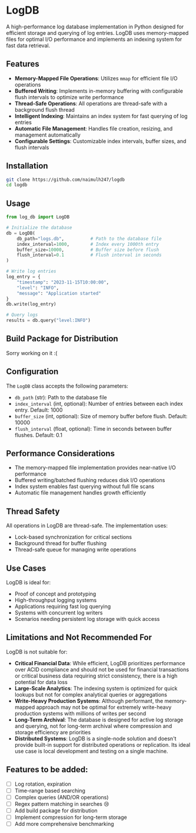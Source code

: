 # LogDB

A high-performance log database implementation in Python designed for efficient storage and querying of log entries. LogDB uses memory-mapped files for optimal I/O performance and implements an indexing system for fast data retrieval.

## Features

- **Memory-Mapped File Operations**: Utilizes `mmap` for efficient file I/O operations
- **Buffered Writing**: Implements in-memory buffering with configurable flush intervals to optimize write performance
- **Thread-Safe Operations**: All operations are thread-safe with a background flush thread
- **Intelligent Indexing**: Maintains an index system for fast querying of log entries
- **Automatic File Management**: Handles file creation, resizing, and management automatically
- **Configurable Settings**: Customizable index intervals, buffer sizes, and flush intervals

## Installation

```bash
git clone https://github.com/naimulh247/logdb
cd logdb
```

## Usage

```python
from log_db import LogDB

# Initialize the database
db = LogDB(
    db_path="logs.db",          # Path to the database file
    index_interval=1000,        # Index every 1000th entry
    buffer_size=10000,          # Buffer size before flush
    flush_interval=0.1          # Flush interval in seconds
)

# Write log entries
log_entry = {
    "timestamp": "2023-11-15T10:00:00",
    "level": "INFO",
    "message": "Application started"
}
db.write(log_entry)

# Query logs
results = db.query("level:INFO")
```

## Build Package for Distribution
Sorry working on it :(

## Configuration

The `LogDB` class accepts the following parameters:

- `db_path` (str): Path to the database file
- `index_interval` (int, optional): Number of entries between each index entry. Default: 1000
- `buffer_size` (int, optional): Size of memory buffer before flush. Default: 10000
- `flush_interval` (float, optional): Time in seconds between buffer flushes. Default: 0.1

## Performance Considerations

- The memory-mapped file implementation provides near-native I/O performance
- Buffered writing/batched flushing reduces disk I/O operations
- Index system enables fast querying without full file scans
- Automatic file management handles growth efficiently

## Thread Safety

All operations in LogDB are thread-safe. The implementation uses:
- Lock-based synchronization for critical sections
- Background thread for buffer flushing
- Thread-safe queue for managing write operations

## Use Cases

LogDB is ideal for:
- Proof of concept and prototyping
- High-throughput logging systems
- Applications requiring fast log querying
- Systems with concurrent log writers
- Scenarios needing persistent log storage with quick access

## Limitations and Not Recommended For

LogDB is not suitable for:
- **Critical Financial Data**: While efficient, LogDB prioritizes performance over ACID compliance and should not be used for financial transactions or critical business data requiring strict consistency, there is a high potential for data loss
- **Large-Scale Analytics**: The indexing system is optimized for quick lookups but not for complex analytical queries or aggregations
- **Write-Heavy Production Systems**: Although performant, the memory-mapped approach may not be optimal for extremely write-heavy production systems with millions of writes per second
- **Long-Term Archival**: The database is designed for active log storage and querying, not for long-term archival where compression and storage efficiency are priorities
- **Distributed Systems**: LogDB is a single-node solution and doesn't provide built-in support for distributed operations or replication. Its ideal use case is local development and testing on a single machine.

## Features to be added:
- [ ] Log rotation, expiration
- [ ] Time-range based searching
- [ ] Complex queries (AND/OR operations)
- [ ] Regex pattern matching in searches 😢
- [ ] Add build package for distribution
- [ ] Implement compression for long-term storage
- [ ] Add more comprehensive benchmarking